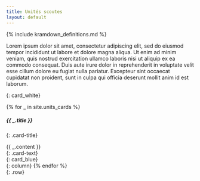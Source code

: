 ```yaml
---
title: Unités scoutes
layout: default
---
```

{% include kramdown_definitions.md %}

<!-- cspell:disable-->
Lorem ipsum dolor sit amet, consectetur adipiscing elit, sed do eiusmod tempor incididunt ut labore et dolore magna
aliqua. Ut enim ad minim veniam, quis nostrud exercitation ullamco laboris nisi ut aliquip ex ea commodo consequat.
Duis aute irure dolor in reprehenderit in voluptate velit esse cillum dolore eu fugiat nulla pariatur. Excepteur
sint occaecat cupidatat non proident, sunt in culpa qui officia deserunt mollit anim id est laborum.
<!-- cspell:enable-->
{: card_white}

<div>

{% for _ in site.units_cards %}
<div>
<div>

##### {{ _.title }}
{: .card-title}

<div>
{{ _.content }}
</div>
{: .card-text}

</div>
{: card_blue}
</div>
{: column}
{% endfor %}

</div>
{: .row}

